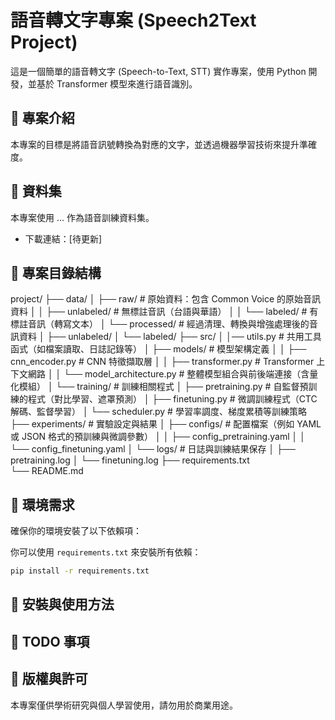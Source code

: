 # 語音轉文字專案 (Speech2Text Project)

這是一個簡單的語音轉文字 (Speech-to-Text, STT) 實作專案，使用 Python 開發，並基於 Transformer 模型來進行語音識別。

## 🚀 專案介紹
本專案的目標是將語音訊號轉換為對應的文字，並透過機器學習技術來提升準確度。

## 📂 資料集
本專案使用 ... 作為語音訓練資料集。
- 下載連結：[待更新]

## 📁 專案目錄結構
project/
├── data/
│   ├── raw/                # 原始資料：包含 Common Voice 的原始音訊資料
│   │   ├── unlabeled/      # 無標註音訊（台語與華語）
│   │   └── labeled/        # 有標註音訊（轉寫文本）
│   └── processed/          # 經過清理、轉換與增強處理後的音訊資料
│       ├── unlabeled/
│       └── labeled/
├── src/
│   │── utils.py            # 共用工具函式（如檔案讀取、日誌記錄等）
│   ├── models/                 # 模型架構定義
│   │   ├── cnn_encoder.py      # CNN 特徵擷取層
│   │   ├── transformer.py      # Transformer 上下文網路
│   │   └── model_architecture.py  # 整體模型組合與前後端連接（含量化模組）
│   └── training/               # 訓練相關程式
│       ├── pretraining.py      # 自監督預訓練的程式（對比學習、遮罩預測）
│       ├── finetuning.py       # 微調訓練程式（CTC 解碼、監督學習）
│       └── scheduler.py        # 學習率調度、梯度累積等訓練策略
├── experiments/            # 實驗設定與結果
│   ├── configs/            # 配置檔案（例如 YAML 或 JSON 格式的預訓練與微調參數）
│   │   ├── config_pretraining.yaml
│   │   └── config_finetuning.yaml
│   └── logs/               # 日誌與訓練結果保存
│       ├── pretraining.log
│       └── finetuning.log
├── requirements.txt       
└── README.md           

## 🔧 環境需求
確保你的環境安裝了以下依賴項：

你可以使用 `requirements.txt` 來安裝所有依賴：
```bash
pip install -r requirements.txt
```

## 🚀 安裝與使用方法


## 📌 TODO 事項


## 📝 版權與許可
本專案僅供學術研究與個人學習使用，請勿用於商業用途。

